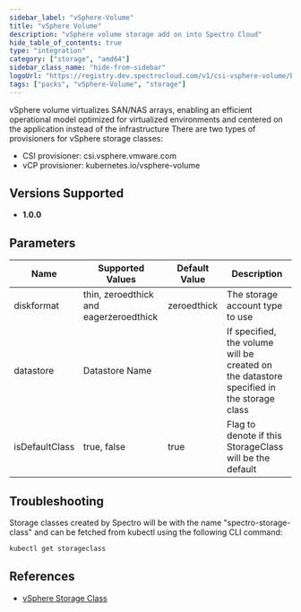```yaml
---
sidebar_label: "vSphere-Volume"
title: "vSphere Volume"
description: "vSphere volume storage add on into Spectro Cloud"
hide_table_of_contents: true
type: "integration"
category: ["storage", "amd64"]
sidebar_class_name: "hide-from-sidebar"
logoUrl: "https://registry.dev.spectrocloud.com/v1/csi-vsphere-volume/blobs/sha256:2cd106b353cb492d4647a1562fe59db6a1aeb792333900fe4e15237f899298b5?type=image/png"
tags: ["packs", "vSphere-Volume", "storage"]
---
```


vSphere volume virtualizes SAN/NAS arrays, enabling an efficient operational model optimized for virtualized
environments and centered on the application instead of the infrastructure There are two types of provisioners for
vSphere storage classes:

- CSI provisioner: csi.vsphere.vmware.com
- vCP provisioner: kubernetes.io/vsphere-volume

## Versions Supported

<Tabs queryString="versions">
<TabItem label="1.0.x" value="1.0.x">

- **1.0.0**

</TabItem>
</Tabs>

## Parameters

| Name           | Supported Values                       | Default Value | Description                                                                              |
| -------------- | -------------------------------------- | ------------- | ---------------------------------------------------------------------------------------- |
| diskformat     | thin, zeroedthick and eagerzeroedthick | zeroedthick   | The storage account type to use                                                          |
| datastore      | Datastore Name                         |               | If specified, the volume will be created on the datastore specified in the storage class |
| isDefaultClass | true, false                            | true          | Flag to denote if this StorageClass will be the default                                  |

## Troubleshooting

Storage classes created by Spectro will be with the name "spectro-storage-class" and can be fetched from kubectl using
the following CLI command:

```bash
kubectl get storageclass
```

## References

- [vSphere Storage Class](https://kubernetes.io/docs/concepts/storage/storage-classes/#vsphere)
